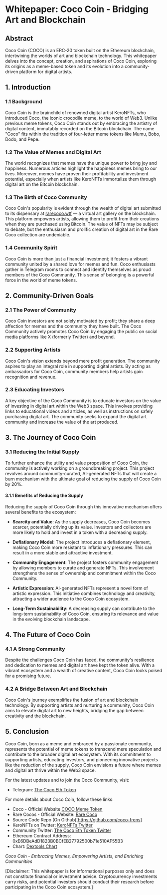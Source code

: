 # Whitepaper: Coco Coin - Bridging Art and Blockchain

## Abstract

Coco Coin (COCO) is an ERC-20 token built on the Ethereum blockchain, intertwining the worlds of art and blockchain technology. This whitepaper delves into the concept, creation, and aspirations of Coco Coin, exploring its origins as a meme-based token and its evolution into a community-driven platform for digital artists.

## 1. Introduction

### 1.1 Background

Coco Coin is the brainchild of renowned digital artist KeroNFTs, who introduced Coco, the iconic crocodile meme, to the world of Web3. Unlike previous meme tokens, Coco Coin stands out by embracing the artistry of digital content, immutably recorded on the Bitcoin blockchain. The name "Coco" fits within the tradition of four-letter meme tokens like Mumu, Bobo, Dodo, and Pepe.

### 1.2 The Value of Memes and Digital Art

The world recognizes that memes have the unique power to bring joy and happiness. Numerous articles highlight the happiness memes bring to our lives. Moreover, memes have proven their profitability and investment potential, especially when artists like KeroNFTs immortalize them through digital art on the Bitcoin blockchain.

### 1.3 The Birth of Coco Community

Coco Coin's popularity is evident through the wealth of digital art submitted to its dispensary at [rarecoco.wtf](https://rarecoco.wtf) — a virtual art gallery on the blockchain. This platform empowers artists, allowing them to profit from their creations when they are purchased using Bitcoin. The value of NFTs may be subject to debate, but the enthusiasm and prolific creation of digital art in the Rare Coco collection are undeniable.

### 1.4 Community Spirit

Coco Coin is more than just a financial investment; it fosters a vibrant community united by a shared love for memes and fun. Coco enthusiasts gather in Telegram rooms to connect and identify themselves as proud members of the Coco Community. This sense of belonging is a powerful force in the world of meme tokens.

## 2. Community-Driven Goals

### 2.1 The Power of Community

Coco Coin investors are not solely motivated by profit; they share a deep affection for memes and the community they have built. The Coco Community actively promotes Coco Coin by engaging the public on social media platforms like X (formerly Twitter) and beyond.

### 2.2 Supporting Artists

Coco Coin's vision extends beyond mere profit generation. The community aspires to play an integral role in supporting digital artists. By acting as ambassadors for Coco Coin, community members help artists gain recognition and revenue.

### 2.3 Educating Investors

A key objective of the Coco Community is to educate investors on the value of investing in digital art within the Web3 space. This involves providing links to educational videos and articles, as well as instructions on safely purchasing digital art. The community seeks to expand the digital art community and increase the value of the art produced.

## 3. The Journey of Coco Coin

### 3.1 Reducing the Initial Supply

To further enhance the utility and value proposition of Coco Coin, the community is actively working on a groundbreaking project. This project revolves around community-curated, AI-generated NFTs that will create a burn mechanism with the ultimate goal of reducing the supply of Coco Coin by 20%.

#### 3.1.1 Benefits of Reducing the Supply

Reducing the supply of Coco Coin through this innovative mechanism offers several benefits to the ecosystem:

- **Scarcity and Value**: As the supply decreases, Coco Coin becomes scarcer, potentially driving up its value. Investors and collectors are more likely to hold and invest in a token with a decreasing supply.

- **Deflationary Model**: The project introduces a deflationary element, making Coco Coin more resistant to inflationary pressures. This can result in a more stable and attractive investment.

- **Community Engagement**: The project fosters community engagement by allowing members to curate and generate NFTs. This involvement strengthens the sense of ownership and commitment within the Coco Community.

- **Artistic Expression**: AI-generated NFTs represent a novel form of artistic expression. This initiative combines technology and creativity, attracting a wider audience to the Coco Coin ecosystem.

- **Long-Term Sustainability**: A decreasing supply can contribute to the long-term sustainability of Coco Coin, ensuring its relevance and value in the evolving blockchain landscape.

## 4. The Future of Coco Coin

### 4.1 A Strong Community

Despite the challenges Coco Coin has faced, the community's resilience and dedication to memes and digital art have kept the token alive. With a vibrant ecosystem and a wealth of creative content, Coco Coin looks poised for a promising future.

### 4.2 A Bridge Between Art and Blockchain

Coco Coin's journey exemplifies the fusion of art and blockchain technology. By supporting artists and nurturing a community, Coco Coin aims to elevate digital art to new heights, bridging the gap between creativity and the blockchain.

## 5. Conclusion

Coco Coin, born as a meme and embraced by a passionate community, represents the potential of meme tokens to transcend mere speculation and contribute to the broader digital art ecosystem. With its commitment to supporting artists, educating investors, and pioneering innovative projects like the reduction of the supply, Coco Coin envisions a future where memes and digital art thrive within the Web3 space.

For the latest updates and to join the Coco Community, visit:

- Telegram: [The Coco Eth Token](https://t.me/TheCocoEthToken)

For more details about Coco Coin, follow these links:

- Coco - Official Website [COCO Meme Token](http://cocoethtoken.com/)
- Rare Cocos - Official Website: [Rare Coco](https://rarecoco.wtf)
- Source Code Repo (On Github)[https://github.com/coco-frens]
- KeroNFTs on Twitter: [KeroNFTs Twitter](https://twitter.com/KeroNFTs)
- Community Twitter: [The Coco Eth Token Twitter](https://twitter.com/thecocoethtoken)
- Ethereum Contract Address: 0xE6DBeAdD1823B0BCfEB27792500b71e510AF55B3
- Chart: [Dextools Chart](https://www.dextools.io/app/en/ether/pair-explorer/0xeae4c727ea43990ea92f427da36ddff8e72f6854)

*Coco Coin - Embracing Memes, Empowering Artists, and Enriching Communities*

[Disclaimer: This whitepaper is for informational purposes only and does not constitute financial or investment advice. Cryptocurrency investments carry risks, and potential investors should conduct their research before participating in the Coco Coin ecosystem.]
